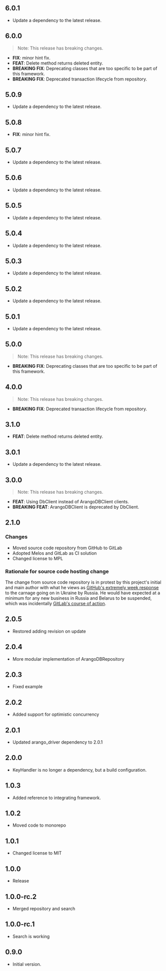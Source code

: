 ## 6.0.1

 - Update a dependency to the latest release.

## 6.0.0

> Note: This release has breaking changes.

 - **FIX**: minor hint fix.
 - **FEAT**: Delete method returns deleted entity.
 - **BREAKING** **FIX**: Deprecating classes that are too specific to be part of this framework.
 - **BREAKING** **FIX**: Deprecated transaction lifecycle from repository.

## 5.0.9

 - Update a dependency to the latest release.

## 5.0.8

 - **FIX**: minor hint fix.

## 5.0.7

 - Update a dependency to the latest release.

## 5.0.6

 - Update a dependency to the latest release.

## 5.0.5

 - Update a dependency to the latest release.

## 5.0.4

 - Update a dependency to the latest release.

## 5.0.3

 - Update a dependency to the latest release.

## 5.0.2

 - Update a dependency to the latest release.

## 5.0.1

 - Update a dependency to the latest release.

## 5.0.0

> Note: This release has breaking changes.

 - **BREAKING** **FIX**: Deprecating classes that are too specific to be part of this framework.

## 4.0.0

> Note: This release has breaking changes.

 - **BREAKING** **FIX**: Deprecated transaction lifecycle from repository.

## 3.1.0

 - **FEAT**: Delete method returns deleted entity.

## 3.0.1

 - Update a dependency to the latest release.

## 3.0.0

> Note: This release has breaking changes.

 - **FEAT**: Using DbClient instead of ArangoDBClient clients.
 - **BREAKING** **FEAT**: ArangoDBClient is deprecated by DbClient.

## 2.1.0

### Changes
- Moved source code repository from GitHub to GitLab
- Adopted Melos and GitLab as CI solution
- Changed license to MPL

### Rationale for source code hosting change

The change from source code repository is in protest by this project's initial and main author with what he views as [GitHub's extremely week response](https://github.blog/2022-03-02-our-response-to-the-war-in-ukraine/) to the carnage going on in Ukraine by Russia. He would have expected at a minimum for any new business in Russia and Belarus to be suspended, which was incidentally [GitLab's course of action](https://about.gitlab.com/blog/2022/03/11/gitlab-actions-to-date-regarding-russian-invasion-of-ukraine/#suspending-new-business-in-russia-and-belarus).


## 2.0.5

- Restored adding revision on update


## 2.0.4

- More modular implementation of ArangoDBRepository

## 2.0.3

- Fixed example

## 2.0.2

- Added support for optimistic concurrency

## 2.0.1

- Updated arango_driver dependency to 2.0.1

## 2.0.0

- KeyHandler is no longer a dependency, but a build configuration.

## 1.0.3

- Added reference to integrating framework.

## 1.0.2

- Moved code to monorepo

## 1.0.1

- Changed license to MIT

## 1.0.0

- Release

## 1.0.0-rc.2

- Merged repository and search

## 1.0.0-rc.1

- Search is working

## 0.9.0

- Initial version.

